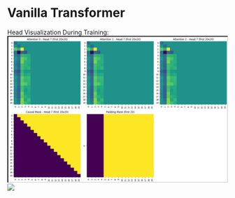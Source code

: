 # Vanilla Transformer

Head Visualization During Training:
<img src="./static/head_viz.jpg">
<img src="./static/attention_timelapse.gif">

